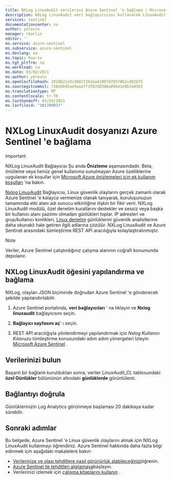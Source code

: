 ```yaml
---
title: NXLog LinuxAudit verilerini Azure Sentinel 'e bağlama | Microsoft Docs
description: NXLog LinuxAudit veri bağlayıcısını kullanarak LinuxAudit günlüklerini Azure Sentinel 'e çekme hakkında bilgi edinin. Çalışma kitaplarında LinuxAudit verilerini görüntüleyin, uyarılar oluşturun ve araştırmayı geliştirebilirsiniz.
services: sentinel
documentationcenter: na
author: yelevin
manager: rkarlin
editor: ''
ms.service: azure-sentinel
ms.subservice: azure-sentinel
ms.devlang: na
ms.topic: how-to
ms.tgt_pltfrm: na
ms.workload: na
ms.date: 03/02/2021
ms.author: yelevin
ms.openlocfilehash: 2010b21a3cdb81f2b2aa4180f87857862cd02bf5
ms.sourcegitcommit: f28ebb95ae9aaaff3f87d8388a09b41e0b3445b5
ms.translationtype: MT
ms.contentlocale: tr-TR
ms.lasthandoff: 03/29/2021
ms.locfileid: "101700937"
---
```

# <a name="connect-your-nxlog-linuxaudit-to-azure-sentinel"></a>NXLog LinuxAudit dosyanızı Azure Sentinel 'e bağlama

> [!IMPORTANT]
> NXLog LinuxAudit Bağlayıcısı Şu anda **Önizleme** aşamasındadır. Beta, önizleme veya henüz genel kullanıma sunulmayan Azure özelliklerine uygulanan ek koşullar için [Microsoft Azure önizlemeleri için ek kullanım koşulları](https://azure.microsoft.com/support/legal/preview-supplemental-terms/) 'na bakın.

[Nxlog LinuxAudit](https://nxlog.co/documentation/nxlog-user-guide/im_linuxaudit.html) Bağlayıcısı, Linux güvenlik olaylarını gerçek zamanlı olarak Azure Sentinel 'e kolayca vermenize olanak tanıyarak, kuruluşunuzun tamamında etki alanı adı sunucu etkinliğine ilişkin bir fikir verir. NXLog LinuxAudit modülü, özel denetim kurallarını destekler ve sessiz veya başka bir kullanıcı alanı yazılımı olmadan günlükleri toplar. IP adresleri ve grup/kullanıcı kimlikleri, [Linux denetim](https://nxlog.co/documentation/nxlog-user-guide/linux-audit.html) günlüklerini güvenlik analistlerine daha okunaklı hale getiren ilgili adlarına çözülür. NXLog LinuxAudit ve Azure Sentinel arasındaki tümleştirme REST API aracılığıyla kolaylaştıralınmıştır.

> [!NOTE]
> Veriler, Azure Sentinel çalıştırdığınız çalışma alanının coğrafi konumunda depolanır.

## <a name="configure-and-connect-nxlog-linuxaudit"></a>NXLog LinuxAudit öğesini yapılandırma ve bağlama

NXLog, olayları JSON biçiminde doğrudan Azure Sentinel 'e gönderecek şekilde yapılandırılabilir.

1. Azure Sentinel portalında, **veri bağlayıcıları** ' na tıklayın ve **Nxlog linuxaudit** bağlayıcısını seçin.

1. **Bağlayıcı sayfasını aç**' ı seçin.

1. REST API aracılığıyla yönlendirmeyi yapılandırmak için *Nxlog Kullanıcı Kılavuzu* tümleştirme konusundaki adım adım yönergeleri Izleyin [Microsoft Azure Sentinel](https://nxlog.co/documentation/nxlog-user-guide/sentinel.html) .

## <a name="find-your-data"></a>Verilerinizi bulun

Başarılı bir bağlantı kurulduktan sonra, veriler *LinuxAudit_CL* tablosundaki **özel Günlükler** bölümünün altındaki **günlüklerde** görüntülenir.

## <a name="validate-connectivity"></a>Bağlantıyı doğrula

Günlüklerinizin Log Analytics görünmeye başlaması 20 dakikaya kadar sürebilir.

## <a name="next-steps"></a>Sonraki adımlar

Bu belgede, Azure Sentinel 'e Linux güvenlik olaylarını almak için NXLog LinuxAudit kullanmayı öğrendiniz. Azure Sentinel hakkında daha fazla bilgi edinmek için aşağıdaki makalelere bakın:

- [Verilerinize ve olası tehditlere nasıl görünürlük alabileceğinizi](quickstart-get-visibility.md)öğrenin.
- [Azure Sentinel ile tehditleri algılamaya](tutorial-detect-threats-built-in.md)başlayın.
- Verilerinizi izlemek için [çalışma kitaplarını kullanın](tutorial-monitor-your-data.md) .
